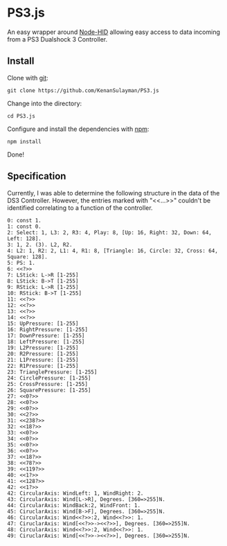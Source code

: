 # PS3.js

An easy wrapper around [Node-HID](https://github.com/hanshuebner/node-hid) allowing easy access to data incoming from a PS3 Dualshock 3 Controller.

## Install

Clone with [git](http://git-scm.com):

    git clone https://github.com/KenanSulayman/PS3.js

Change into the directory:

    cd PS3.js

Configure and install the dependencies with [npm](http://github.com/isaacs/npm):

    npm install

Done!

## Specification

Currently, I was able to determine the following structure in the data of the DS3 Controller. However, the entries marked with "<<...>>" couldn't be identified correlating to a function of the controller.

    0: const 1.
    1: const 0.
    2: Select: 1, L3: 2, R3: 4, Play: 8, [Up: 16, Right: 32, Down: 64, Left: 128].
    3: 1, 2. (3). L2, R2.
    4: L2: 1, R2: 2, L1: 4, R1: 8, [Triangle: 16, Circle: 32, Cross: 64, Square: 128].
    5: PS: 1.
    6: <<?>>
    7: LStick: L->R [1-255]
    8: LStick: B->T [1-255]
    9: RStick: L->R [1-255]
    10: RStick: B->T [1-255]
    11: <<?>>
    12: <<?>>
    13: <<?>>
    14: <<?>>
    15: UpPressure: [1-255]
    16: RightPressure: [1-255]
    17: DownPressure: [1-255]
    18: LeftPressure: [1-255]
    19: L2Pressure: [1-255]
    20: R2Pressure: [1-255]
    21: L1Pressure: [1-255]
    22: R1Pressure: [1-255]
    23: TrianglePressure: [1-255]
    24: CirclePressure: [1-255]
    25: CrossPressure: [1-255]
    26: SquarePressure: [1-255]
    27: <<0?>>
    28: <<0?>>
    29: <<0?>>
    30: <<2?>>
    31: <<238?>>
    32: <<18?>>
    33: <<0?>>
    34: <<0?>>
    35: <<0?>>
    36: <<0?>>
    37: <<18?>>
    38: <<78?>>
    39: <<119?>>
    40: <<1?>>
    41: <<128?>>
    42: <<1?>>
    42: CircularAxis: WindLeft: 1, WindRight: 2.
    43: CircularAxis: Wind[L->R], Degrees. [360=>255]N.
    44: CircularAxis: WindBack:2, WindFront: 1.
    45: CiruclarAxis: Wind[B->F], Degrees. [360=>255]N.
    46: CircularAxis: Wind<<?>>:2, Wind<<?>>: 1.
    47: CiruclarAxis: Wind[<<?>>-><<?>>], Degrees. [360=>255]N.
    48: CircularAxis: Wind<<?>>:2, Wind<<?>>: 1.
    49: CiruclarAxis: Wind[<<?>>-><<?>>], Degrees. [360=>255]N.